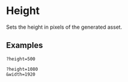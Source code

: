 # Height

Sets the height in pixels of the generated asset.

## Examples

```
?height=500

?height=1080
&width=1920
```
